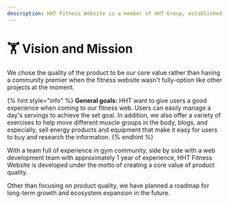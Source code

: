 ```yaml
---
description: HHT Fitness Website is a member of HHT Group, established in 2022.
---
```


# 🏋 Vision and Mission

We chose the quality of the product to be our core value rather than having a community premier when the fitness website wasn't fully-option like other projects at the moment.&#x20;

{% hint style="info" %}
**General goals:** HHT want to give users a good experience when coming to our fitness web. Users can easily manage a day's servings to achieve the set goal. In addition, we also offer a variety of exercises to help move different muscle groups in the body, blogs, and especially, sell energy products and equipment that make it easy for users to buy and research the information.
{% endhint %}

With a team full of experience in gym community, side by side with a web development team with approximately 1 year of experience, HHT Fitness Website is developed under the motto of creating a core value of product quality.

Other than focusing on product quality, we have planned a roadmap for long-term growth and ecosystem expansion in the future.&#x20;

